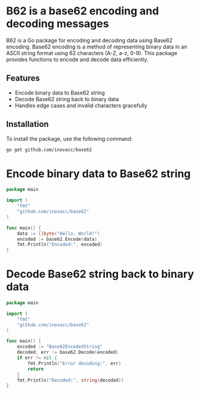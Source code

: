 # B62 is a base62 encoding and decoding messages

B62 is a Go package for encoding and decoding data using Base62 encoding. Base62 encoding is a method of representing binary data in an ASCII string format using 62 characters (A-Z, a-z, 0-9). This package provides functions to encode and decode data efficiently.

## Features

- Encode binary data to Base62 string
- Decode Base62 string back to binary data
- Handles edge cases and invalid characters gracefully

## Installation

To install the package, use the following command:

```sh
go get github.com/inovacc/base62
```

# Encode binary data to Base62 string

```go
package main

import (
    "fmt"
    "github.com/inovacc/base62"
)

func main() {
    data := []byte("Hello, World!")
    encoded := base62.Encode(data)
    fmt.Println("Encoded:", encoded)
}
```

# Decode Base62 string back to binary data

```go
package main

import (
    "fmt"
    "github.com/inovacc/base62"
)

func main() {
    encoded := "Base62EncodedString"
    decoded, err := base62.Decode(encoded)
    if err != nil {
        fmt.Println("Error decoding:", err)
        return
    }
    fmt.Println("Decoded:", string(decoded))
}
```